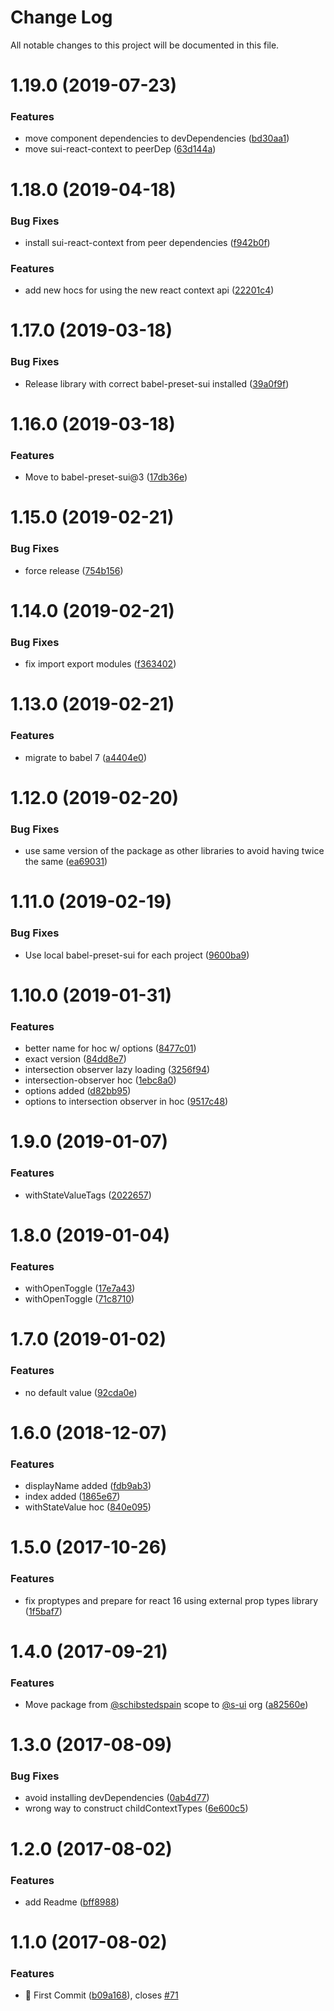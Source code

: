 # Change Log

All notable changes to this project will be documented in this file.

<a name="1.19.0"></a>
# 1.19.0 (2019-07-23)


### Features

* move component dependencies to devDependencies ([bd30aa1](https://github.com/SUI-Components/sui/commit/bd30aa1))
* move sui-react-context to peerDep ([63d144a](https://github.com/SUI-Components/sui/commit/63d144a))



<a name="1.18.0"></a>
# 1.18.0 (2019-04-18)


### Bug Fixes

* install sui-react-context from peer dependencies ([f942b0f](https://github.com/SUI-Components/sui/commit/f942b0f))


### Features

* add new hocs for using the new react context api ([22201c4](https://github.com/SUI-Components/sui/commit/22201c4))



<a name="1.17.0"></a>
# 1.17.0 (2019-03-18)


### Bug Fixes

* Release library with correct babel-preset-sui installed ([39a0f9f](https://github.com/SUI-Components/sui/commit/39a0f9f))



<a name="1.16.0"></a>
# 1.16.0 (2019-03-18)


### Features

* Move to babel-preset-sui@3 ([17db36e](https://github.com/SUI-Components/sui/commit/17db36e))



<a name="1.15.0"></a>
# 1.15.0 (2019-02-21)


### Bug Fixes

* force release ([754b156](https://github.com/SUI-Components/sui/commit/754b156))



<a name="1.14.0"></a>
# 1.14.0 (2019-02-21)


### Bug Fixes

* fix import export modules ([f363402](https://github.com/SUI-Components/sui/commit/f363402))



<a name="1.13.0"></a>
# 1.13.0 (2019-02-21)


### Features

* migrate to babel 7 ([a4404e0](https://github.com/SUI-Components/sui/commit/a4404e0))



<a name="1.12.0"></a>
# 1.12.0 (2019-02-20)


### Bug Fixes

* use same version of the package as other libraries to avoid having twice the same ([ea69031](https://github.com/SUI-Components/sui/commit/ea69031))



<a name="1.11.0"></a>
# 1.11.0 (2019-02-19)


### Bug Fixes

* Use local babel-preset-sui for each project ([9600ba9](https://github.com/SUI-Components/sui/commit/9600ba9))



<a name="1.10.0"></a>
# 1.10.0 (2019-01-31)


### Features

* better name for hoc w/ options ([8477c01](https://github.com/SUI-Components/sui/commit/8477c01))
* exact version ([84dd8e7](https://github.com/SUI-Components/sui/commit/84dd8e7))
* intersection observer lazy loading ([3256f94](https://github.com/SUI-Components/sui/commit/3256f94))
* intersection-observer hoc ([1ebc8a0](https://github.com/SUI-Components/sui/commit/1ebc8a0))
* options added ([d82bb95](https://github.com/SUI-Components/sui/commit/d82bb95))
* options to intersection observer in hoc ([9517c48](https://github.com/SUI-Components/sui/commit/9517c48))



<a name="1.9.0"></a>
# 1.9.0 (2019-01-07)


### Features

* withStateValueTags ([2022657](https://github.com/SUI-Components/sui/commit/2022657))



<a name="1.8.0"></a>
# 1.8.0 (2019-01-04)


### Features

* withOpenToggle ([17e7a43](https://github.com/SUI-Components/sui/commit/17e7a43))
* withOpenToggle ([71c8710](https://github.com/SUI-Components/sui/commit/71c8710))



<a name="1.7.0"></a>
# 1.7.0 (2019-01-02)


### Features

* no default value ([92cda0e](https://github.com/SUI-Components/sui/commit/92cda0e))



<a name="1.6.0"></a>
# 1.6.0 (2018-12-07)


### Features

* displayName added ([fdb9ab3](https://github.com/SUI-Components/sui/commit/fdb9ab3))
* index added ([1865e67](https://github.com/SUI-Components/sui/commit/1865e67))
* withStateValue hoc ([840e095](https://github.com/SUI-Components/sui/commit/840e095))



<a name="1.5.0"></a>
# 1.5.0 (2017-10-26)


### Features

* fix proptypes and prepare for react 16 using external prop types library ([1f5baf7](https://github.com/SUI-Components/sui/commit/1f5baf7))



<a name="1.4.0"></a>
# 1.4.0 (2017-09-21)


### Features

* Move package from [@schibstedspain](https://github.com/schibstedspain) scope to [@s-ui](https://github.com/s-ui) org ([a82560e](https://github.com/SUI-Components/sui/commit/a82560e))



<a name="1.3.0"></a>
# 1.3.0 (2017-08-09)


### Bug Fixes

* avoid installing devDependencies ([0ab4d77](https://github.com/SUI-Components/sui/commit/0ab4d77))
* wrong way to construct childContextTypes ([6e600c5](https://github.com/SUI-Components/sui/commit/6e600c5))



<a name="1.2.0"></a>
# 1.2.0 (2017-08-02)


### Features

* add Readme ([bff8988](https://github.com/SUI-Components/sui/commit/bff8988))



<a name="1.1.0"></a>
# 1.1.0 (2017-08-02)


### Features

* 🌈 First Commit ([b09a168](https://github.com/SUI-Components/sui/commit/b09a168)), closes [#71](https://github.com/SUI-Components/sui/issues/71)



